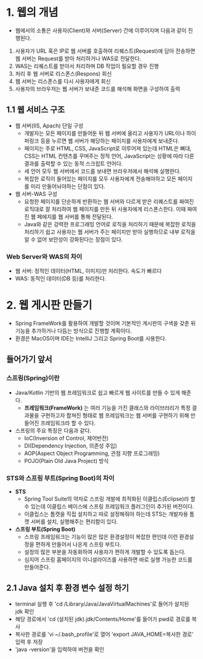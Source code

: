 # 1. 웹의 개념
- 웹에서의 소통은 사용자(Client)와 서버(Server) 간에 이루어지며 다음과 같이 진행된다.
1. 사용자가 URL 혹은 IP로 웹 서버를 호출하여 리퀘스트(Request)에 담아 전송하면 웹 서버는 Request를 받아 처리하거나 WAS로 전달한다.
2. WAS는 리퀘스트를 받아서 처리하며 DB 작업이 필요할 경우 진행
3. 처리 후 웹 서버로 리스폰스(Respons) 회신
4. 웹 서버는 리스폰스를 다시 사용자에게 회신
5. 사용자의 브라우저는 웹 서버가 보내준 코드를 해석해 화면을 구성하여 출력

## 1.1 웹 서비스 구조
- 웹 서버(IIS, Apach) 단일 구성
  - 개발자는 모든 페이지를 만들어둔 뒤 웹 서버에 올리고 사용자가 URL이나 하이퍼링크 등을 누르면 웹 서버가 해당하는 페이지를 사용자에게 보내준다.
  - 페이지는 주로 HTML, CSS, JavaScript로 이루어져 있는데 HTML은 뼈대, CSS는 HTML 컨텐츠를 꾸며주는 정적 언어, JavaScript는 상황에 따라 다른 결과를 출력할 수 있는 동적 스크립트 언어다.
  - 세 언어 모두 웹 서버에서 코드를 보내면 브라우저에서 해석해 실행한다.
  - 복잡한 로직이 들어있는 페이지를 모두 사용자에게 전송해야하고 모든 페이지를 미리 만들어놔야하는 단점이 있다.
- 웹 서버-WAS 구성
  - 요청한 페이지를 단순하게 반환하는 웹 서버와 다르게 받은 리퀘스트를 짜여진 로직대로 잘 처리하여 웹 페이지를 만든 뒤 사용자에게 리스폰스한다. 이때 짜여진 웹 페에지를 웹 서버를 통해 전달된다.
  - Java와 같은 강력한 프로그래밍 언어로 로직을 처리하기 때문에 복잡한 로직을 처리하기 쉽고 사용자는 웹 서버가 주는 페이지만 받아 실행하므로 내부 로직을 알 수 없어 보안성이 강화된다는 장점이 있다. 

### Web Server와 WAS의 차이
- 웹 서버: 정적인 데이터(HTML, 이미지)만 처리한다. 속도가 빠르다
- WAS: 동적인 데이터(DB 등)를 처리한다.


# 2. 웹 게시판 만들기
- Spring FrameWork를 활용하여 개발할 것이며 기본적인 게시판의 구색을 갖춘 뒤 기능을 추가하거나 다듬는 방식으로 진행할 계획이다.
- 환경은 MacOS이며 IDE는 IntelliJ 그리고 Spring Boot를 사용한다.

## 들어가기 앞서
### 스프링(Spring)이란
- Java/Kotlin 기반의 웹 프레임워크로 쉽고 빠르게 웹 사이트를 만들 수 있게 해준다.
  - **프레임워크(FrameWork)** 는 여러 기능을 가진 클래스와 라이브러리가 특정 결과물을 구현하고자 합쳐진 형태로 웹 프레임워크는 웹 서버를 구현하기 위해 만들어진 프레임워크라 할 수 있다.
- 스프링의 주요 특징은 다음과 같다.
  - IoC(Inversion of Control, 제어반전)
  - DI(Dependency Injection, 의존성 주입)
  - AOP(Aspect Object Programming, 관점 지향 프로그래밍)
  - POJO(Plain Old Java Project) 방식

### STS와 스프링 부트(Spring Boot)의 차이
- **STS**
  - Spring Tool Suite의 약자로 스프링 개발에 최적화된 이클립스(Eclipse)라 할 수 있는데 이클립스 베이스에 스프링 프레임워크 플러그인이 추가된 버전이다.
  - 이클립스는 톰캣을 직접 설치하고 따로 설정해줘야 하는데 STS는 개발자용 톰캣 서버를 설치, 실행해주는 편리함이 있다.
- **스프링 부트(Spring Boot)**
  - 스프링 프레임워크는 기능이 많은 많은 환경설정이 복잡한 편인데 이런 환경설정을 편하게 만들어서 나온게 스프링 부트다.
  - 설정의 많은 부분을 자동화하여 사용자가 편하게 개발할 수 있도록 돕는다.
  - 심지어 스프링 홈페이지의 이니셜라이즈를 사용하면 바로 실행 가능한 코드를 만들어준다.
 

## 2.1 Java 설치 후 환경 변수 설정 하기
- terminal 실행 후 'cd /Library/Java/JavaVirtualMachines'로 들어가 설치된 jdk 확인
- 해당 경로에서 'cd (설치된 jdk).jdk/Contents/Home'를 들어가 pwd로 경로를 복사
- 복사한 경로를 'vi ~/.bash_profile'로 열어 'export JAVA_HOME=복사한 경로' 입력 후 저장
- 'java -version'을 입력하여 버전을 확인
